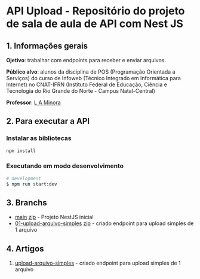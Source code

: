 
# API Upload - Repositório do projeto de sala de aula de API com Nest JS


## 1. Informações gerais

**Ojetivo**: trabalhar com endpoints para receber e enviar arquivos.

**Público alvo**: alunos da disciplina de POS (Programação Orientada a Serviços) do curso de Infoweb (Técnico Integrado em Informática para Internet) no CNAT-IFRN (Instituto Federal de Educação, Ciência e Tecnologia do Rio Grande do Norte - Campus Natal-Central)

**Professor**: [L A Minora](https://github.com/leonardo-minora)


## 2. Para executar a API

### Instalar as bibliotecas

```bash
npm install

```

### Executando em modo desenvolvimento

```bash
# development
$ npm run start:dev

```


## 3. Branchs

- [main](https://github.com/infoweb-pos/2024-api-upload) [zip](https://github.com/infoweb-pos/2024-api-upload/archive/refs/tags/01-projeto-inicial.zip) - Projeto NestJS inicial
- [01-upload-arquivo-simples](https://github.com/infoweb-pos/2024-api-upload/tree/01-upload-arquivo-simples) [zip](https://github.com/infoweb-pos/2024-api-upload/archive/refs/tags/02-upload-arquivo-simples.zip) - criado endpoint para upload simples de 1 arquivo


## 4. Artigos

1. [upload-arquivo-simples](https://dev.to/leonardominora/nest-upload-de-arquivo-5g1) - criado endpoint para upload simples de 1 arquivo